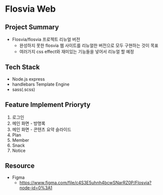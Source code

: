 # Flosvia Web
## Project Summary
- Flosvia/flosvia 프로젝트 리뉴얼 버전
  - 완성하지 못한 flosvia 웹 사이트를 리뉴얼한 버전으로 모두 구현하는 것이 목표
  - 여러가지 css effect와 재미있는 기능들을 넣어서 리뉴얼 할 예정

## Tech Stack
- Node.js express
- handlebars Template Engine
- sass(.scss)

## Feature Implement Prioryty
1. 로그인
2. 메인 화면 - 방명록
3. 메인 화면 - 콘텐츠 요약 슬라이드
4. Plan
5. Member
6. Snack
7. Notice

## Resource
- Figma
  - https://www.figma.com/file/c4S3E5uhnh4bcwSNarRZ0P/Flosvia?node-id=0%3A1
